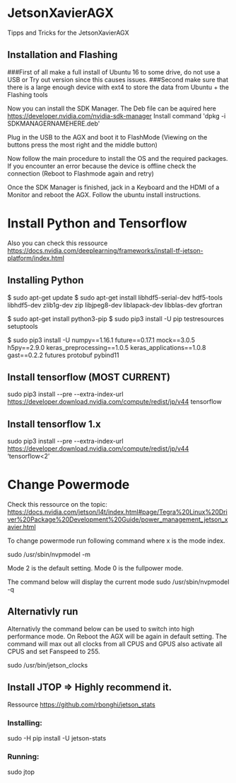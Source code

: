 # JetsonXavierAGX
Tipps and Tricks for the JetsonXavierAGX

## Installation and Flashing

###First of all make a full install of Ubuntu 16 to some drive, do not use a USB or Try out version since this causes issues.
###Second make sure that there is a large enough device with ext4 to store the data from Ubuntu + the Flashing tools

Now you can install the SDK Manager. 
The Deb file can be aquired here https://developer.nvidia.com/nvidia-sdk-manager
Install command 'dpkg -i SDKMANAGERNAMEHERE.deb'

Plug in the USB to the AGX and boot it to FlashMode (Viewing on the buttons press the most right and the middle button)

Now follow the main procedure to install the OS and the required packages. If you encounter an error because the device is offline check the connection (Reboot to Flashmode again and retry)

Once the SDK Manager is finished, jack in a Keyboard and the HDMI of a Monitor and reboot the AGX.
Follow the ubuntu install instructions.


# Install Python and Tensorflow

Also you can check this ressource https://docs.nvidia.com/deeplearning/frameworks/install-tf-jetson-platform/index.html

## Installing Python
$ sudo apt-get update
$ sudo apt-get install libhdf5-serial-dev hdf5-tools libhdf5-dev zlib1g-dev zip libjpeg8-dev liblapack-dev libblas-dev gfortran

$ sudo apt-get install python3-pip
$ sudo pip3 install -U pip testresources setuptools

$ sudo pip3 install -U numpy==1.16.1 future==0.17.1 mock==3.0.5 h5py==2.9.0 keras_preprocessing==1.0.5 keras_applications==1.0.8 gast==0.2.2 futures protobuf pybind11


## Install tensorflow (MOST CURRENT)
sudo pip3 install --pre --extra-index-url https://developer.download.nvidia.com/compute/redist/jp/v44 tensorflow

## Install tensorflow 1.x
sudo pip3 install --pre --extra-index-url https://developer.download.nvidia.com/compute/redist/jp/v44 ‘tensorflow<2’


# Change Powermode

Check this ressource on the topic: https://docs.nvidia.com/jetson/l4t/index.html#page/Tegra%20Linux%20Driver%20Package%20Development%20Guide/power_management_jetson_xavier.html

To change powermode run following command where x is the mode index.

sudo /usr/sbin/nvpmodel -m <x>
  
Mode 2 is the default setting.
Mode 0 is the fullpower mode.

The command below will display the current mode
sudo /usr/sbin/nvpmodel -q

## Alternativly run

Alternativly  the command below can be used to switch into high performance mode.
On Reboot the AGX will be again in default setting.
The command will max out all clocks from all CPUS and GPUS also activate all CPUS and set Fanspeed to 255.

sudo /usr/bin/jetson_clocks

## Install JTOP => Highly recommend it.

Ressource https://github.com/rbonghi/jetson_stats

### Installing:

sudo -H pip install -U jetson-stats

### Running:

sudo jtop

